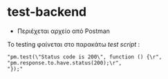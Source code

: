 # test-backend
- Περιέχεται αρχείο από Postman 

Το testing φαίνεται στο παρακάτω _test script_ :  
```
"pm.test(\"Status code is 200\", function () {\r",
"pm.response.to.have.status(200);\r",
"});"
```
